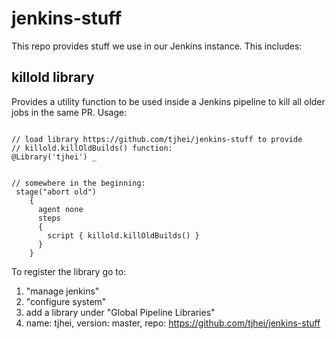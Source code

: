 # jenkins-stuff

This repo provides stuff we use in our Jenkins instance. This includes:

## killold library

Provides a utility function to be used inside a Jenkins pipeline to kill all older jobs in the same PR. Usage:

```

// load library https://github.com/tjhei/jenkins-stuff to provide
// killold.killOldBuilds() function:
@Library('tjhei') _


// somewhere in the beginning:
 stage("abort old")
    {
      agent none
      steps
      {
        script { killold.killOldBuilds() }
      }
    }
```

To register the library go to:
1. "manage jenkins"
2. "configure system"
3. add a library under "Global Pipeline Libraries"
4. name: tjhei, version: master, repo: https://github.com/tjhei/jenkins-stuff
